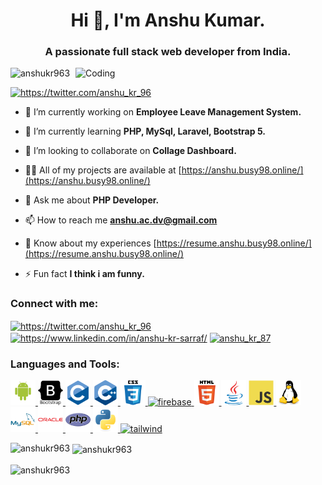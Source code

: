 <h1 align="center">Hi 👋, I'm Anshu Kumar.</h1>
<h3 align="center">A passionate full stack web developer from India.</h3>
<img align="right" width="400" src="https://media2.giphy.com/media/toma5UQ6DHndC/giphy.gif" alt="Coding" srcset="">
<p align="left"> <img src="https://komarev.com/ghpvc/?username=anshukr963&label=Profile%20views&color=0e75b6&style=flat" alt="anshukr963" /> </p>

<p align="left"> <a href="https://twitter.com/https://twitter.com/anshu_kr_96" target="blank"><img src="https://img.shields.io/twitter/follow/https://twitter.com/anshu_kr_96?logo=twitter&style=for-the-badge" alt="https://twitter.com/anshu_kr_96" /></a> </p>

- 🔭 I’m currently working on **Employee Leave Management System.**

- 🌱 I’m currently learning **PHP, MySql, Laravel, Bootstrap 5.**

- 👯 I’m looking to collaborate on **Collage Dashboard.**

- 👨‍💻 All of my projects are available at [https://anshu.busy98.online/](https://anshu.busy98.online/)

- 💬 Ask me about **PHP Developer.**

- 📫 How to reach me **anshu.ac.dv@gmail.com**

- 📄 Know about my experiences [https://resume.anshu.busy98.online/](https://resume.anshu.busy98.online/)

- ⚡ Fun fact **I think i am funny.**

<h3 align="left">Connect with me:</h3>
<p align="left">
<a href="https://twitter.com/https://twitter.com/anshu_kr_96" target="blank"><img align="center" src="https://raw.githubusercontent.com/rahuldkjain/github-profile-readme-generator/master/src/images/icons/Social/twitter.svg" alt="https://twitter.com/anshu_kr_96" height="30" width="40" /></a>
<a href="https://linkedin.com/in/https://www.linkedin.com/in/anshu-kr-sarraf/" target="blank"><img align="center" src="https://raw.githubusercontent.com/rahuldkjain/github-profile-readme-generator/master/src/images/icons/Social/linked-in-alt.svg" alt="https://www.linkedin.com/in/anshu-kr-sarraf/" height="30" width="40" /></a>
<a href="https://instagram.com/anshu_kr_87" target="blank"><img align="center" src="https://raw.githubusercontent.com/rahuldkjain/github-profile-readme-generator/master/src/images/icons/Social/instagram.svg" alt="anshu_kr_87" height="30" width="40" /></a>
</p>

<h3 align="left">Languages and Tools:</h3>
<p align="left"> <a href="https://developer.android.com" target="_blank" rel="noreferrer"> <img src="https://raw.githubusercontent.com/devicons/devicon/master/icons/android/android-original-wordmark.svg" alt="android" width="40" height="40"/> </a> <a href="https://getbootstrap.com" target="_blank" rel="noreferrer"> <img src="https://raw.githubusercontent.com/devicons/devicon/master/icons/bootstrap/bootstrap-plain-wordmark.svg" alt="bootstrap" width="40" height="40"/> </a> <a href="https://www.cprogramming.com/" target="_blank" rel="noreferrer"> <img src="https://raw.githubusercontent.com/devicons/devicon/master/icons/c/c-original.svg" alt="c" width="40" height="40"/> </a> <a href="https://www.w3schools.com/cpp/" target="_blank" rel="noreferrer"> <img src="https://raw.githubusercontent.com/devicons/devicon/master/icons/cplusplus/cplusplus-original.svg" alt="cplusplus" width="40" height="40"/> </a> <a href="https://www.w3schools.com/css/" target="_blank" rel="noreferrer"> <img src="https://raw.githubusercontent.com/devicons/devicon/master/icons/css3/css3-original-wordmark.svg" alt="css3" width="40" height="40"/> </a> <a href="https://firebase.google.com/" target="_blank" rel="noreferrer"> <img src="https://www.vectorlogo.zone/logos/firebase/firebase-icon.svg" alt="firebase" width="40" height="40"/> </a> <a href="https://www.w3.org/html/" target="_blank" rel="noreferrer"> <img src="https://raw.githubusercontent.com/devicons/devicon/master/icons/html5/html5-original-wordmark.svg" alt="html5" width="40" height="40"/> </a> <a href="https://www.java.com" target="_blank" rel="noreferrer"> <img src="https://raw.githubusercontent.com/devicons/devicon/master/icons/java/java-original.svg" alt="java" width="40" height="40"/> </a> <a href="https://developer.mozilla.org/en-US/docs/Web/JavaScript" target="_blank" rel="noreferrer"> <img src="https://raw.githubusercontent.com/devicons/devicon/master/icons/javascript/javascript-original.svg" alt="javascript" width="40" height="40"/> </a> <a href="https://www.linux.org/" target="_blank" rel="noreferrer"> <img src="https://raw.githubusercontent.com/devicons/devicon/master/icons/linux/linux-original.svg" alt="linux" width="40" height="40"/> </a> <a href="https://www.mysql.com/" target="_blank" rel="noreferrer"> <img src="https://raw.githubusercontent.com/devicons/devicon/master/icons/mysql/mysql-original-wordmark.svg" alt="mysql" width="40" height="40"/> </a> <a href="https://www.oracle.com/" target="_blank" rel="noreferrer"> <img src="https://raw.githubusercontent.com/devicons/devicon/master/icons/oracle/oracle-original.svg" alt="oracle" width="40" height="40"/> </a> <a href="https://www.php.net" target="_blank" rel="noreferrer"> <img src="https://raw.githubusercontent.com/devicons/devicon/master/icons/php/php-original.svg" alt="php" width="40" height="40"/> </a> <a href="https://www.python.org" target="_blank" rel="noreferrer"> <img src="https://raw.githubusercontent.com/devicons/devicon/master/icons/python/python-original.svg" alt="python" width="40" height="40"/> </a> <a href="https://tailwindcss.com/" target="_blank" rel="noreferrer"> <img src="https://www.vectorlogo.zone/logos/tailwindcss/tailwindcss-icon.svg" alt="tailwind" width="40" height="40"/> </a> </p>

<p><img align="left" src="https://github-readme-stats.vercel.app/api/top-langs?username=anshukr963&show_icons=true&locale=en&layout=compact" alt="anshukr963" /></p>

<p>&nbsp;<img align="center" src="https://github-readme-stats.vercel.app/api?username=anshukr963&show_icons=true&locale=en" alt="anshukr963" /></p>

<p><img align="center" src="https://github-readme-streak-stats.herokuapp.com/?user=anshukr963&" alt="anshukr963" /></p>
